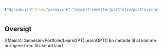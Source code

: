 ```yaml
---
{"dg-publish":true,"permalink":"/main/4-semester/portfolie/portfolie-oversigt/","title":"Portfolie Oversigt","tags":["læringsmål","systemudvikling","programmering","Portfolie"],"created":"2024-08-20T10:10:29.385+02:00"}
---
```



## Oversigt

[[Main/4. Semester/Portfolie/LearnGPT\|LearnGPT]]
En metode til at komme hurtigere frem til ukendt land
